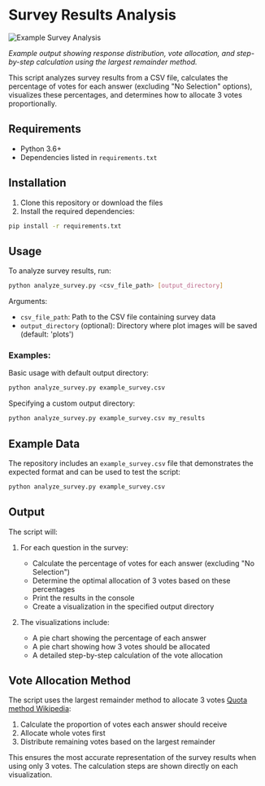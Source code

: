 # Survey Results Analysis

![Example Survey Analysis](./exampleplots/Endorsements_Do_you_endorse_John_Smith_for_something.png)

*Example output showing response distribution, vote allocation, and step-by-step calculation using the largest remainder method.*

This script analyzes survey results from a CSV file, calculates the percentage of votes for each answer (excluding "No Selection" options), visualizes these percentages, and determines how to allocate 3 votes proportionally.

## Requirements

- Python 3.6+
- Dependencies listed in `requirements.txt`

## Installation

1. Clone this repository or download the files
2. Install the required dependencies:

```bash
pip install -r requirements.txt
```

## Usage

To analyze survey results, run:

```bash
python analyze_survey.py <csv_file_path> [output_directory]
```

Arguments:
- `csv_file_path`: Path to the CSV file containing survey data
- `output_directory` (optional): Directory where plot images will be saved (default: 'plots')

### Examples:

Basic usage with default output directory:
```bash
python analyze_survey.py example_survey.csv
```

Specifying a custom output directory:
```bash
python analyze_survey.py example_survey.csv my_results
```

## Example Data

The repository includes an `example_survey.csv` file that demonstrates the expected format and can be used to test the script:

```bash
python analyze_survey.py example_survey.csv
```

## Output

The script will:

1. For each question in the survey:
   - Calculate the percentage of votes for each answer (excluding "No Selection")
   - Determine the optimal allocation of 3 votes based on these percentages
   - Print the results in the console
   - Create a visualization in the specified output directory

2. The visualizations include:
   - A pie chart showing the percentage of each answer
   - A pie chart showing how 3 votes should be allocated
   - A detailed step-by-step calculation of the vote allocation

## Vote Allocation Method

The script uses the largest remainder method to allocate 3 votes [Quota method Wikipedia](https://en.wikipedia.org/wiki/Quota_method):

1. Calculate the proportion of votes each answer should receive
2. Allocate whole votes first
3. Distribute remaining votes based on the largest remainder

This ensures the most accurate representation of the survey results when using only 3 votes. The calculation steps are shown directly on each visualization. 